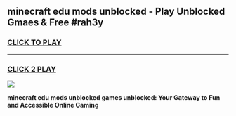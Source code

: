
## minecraft edu mods unblocked - Play Unblocked Gmaes & Free #rah3y
<h3>
<a href="https://news.freeplayer.one?title=minecraft_edu_mods_unblocked&ref=26F">CLICK TO PLAY</a></h3>
<hr>

<h3>
<a href="https://news.freeplayer.one?title=minecraft_edu_mods_unblocked&ref=26F">CLICK 2 PLAY</a>
  
</h3>

<a href="https://news.freeplayer.one?title=minecraft_edu_mods_unblocked&ref=26F/"><img src="https://clearcache.store/games.png"></a>


**minecraft edu mods unblocked games unblocked: Your Gateway to Fun and Accessible Online Gaming**
